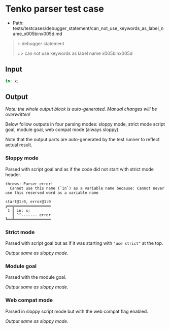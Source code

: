 # Tenko parser test case

- Path: tests/testcases/debugger_statement/can_not_use_keywords_as_label_name_x005binx005d.md

> :: debugger statement
>
> ::> can not use keywords as label name x005binx005d

## Input

`````js
in: x;
`````

## Output

_Note: the whole output block is auto-generated. Manual changes will be overwritten!_

Below follow outputs in four parsing modes: sloppy mode, strict mode script goal, module goal, web compat mode (always sloppy).

Note that the output parts are auto-generated by the test runner to reflect actual result.

### Sloppy mode

Parsed with script goal and as if the code did not start with strict mode header.

`````
throws: Parser error!
  Cannot use this name (`in`) as a variable name because: Cannot never use this reserved word as a variable name

start@1:0, error@1:0
╔══╦════════════════
 1 ║ in: x;
   ║ ^^------- error
╚══╩════════════════

`````

### Strict mode

Parsed with script goal but as if it was starting with `"use strict"` at the top.

_Output same as sloppy mode._

### Module goal

Parsed with the module goal.

_Output same as sloppy mode._

### Web compat mode

Parsed in sloppy script mode but with the web compat flag enabled.

_Output same as sloppy mode._
